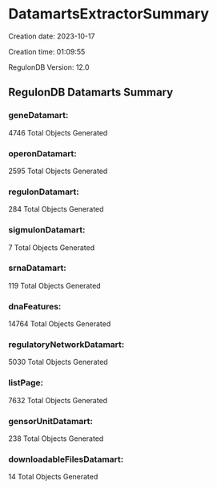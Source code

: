 # DatamartsExtractorSummary 
Creation date: 2023-10-17
 
Creation time: 01:09:55
 
RegulonDB Version: 12.0 

## RegulonDB Datamarts Summary 

 ### geneDatamart: 
 4746 Total Objects Generated
 ### operonDatamart: 
 2595 Total Objects Generated
 ### regulonDatamart: 
 284 Total Objects Generated
 ### sigmulonDatamart: 
 7 Total Objects Generated
 ### srnaDatamart: 
 119 Total Objects Generated
 ### dnaFeatures: 
 14764 Total Objects Generated
 ### regulatoryNetworkDatamart: 
 5030 Total Objects Generated
 ### listPage: 
 7632 Total Objects Generated
 ### gensorUnitDatamart: 
 238 Total Objects Generated
 ### downloadableFilesDatamart: 
 14 Total Objects Generated